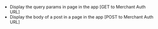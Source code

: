 - Display the query params in page in the app [GET to Merchant Auth URL]
- Display the body of a post in a page in the app [POST to Merchant Auth URL]